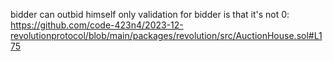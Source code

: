 bidder can outbid himself
only validation for bidder is that it's not 0:
https://github.com/code-423n4/2023-12-revolutionprotocol/blob/main/packages/revolution/src/AuctionHouse.sol#L175